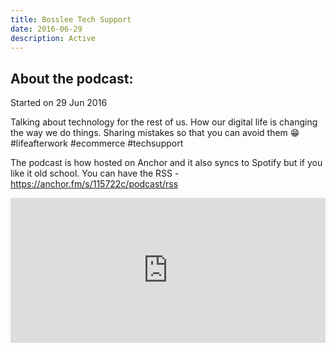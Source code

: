```yaml
---
title: Bosslee Tech Support
date: 2016-06-29
description: Active
---
```


## About the podcast:
Started on 29 Jun 2016

Talking about technology for the rest of us. How our digital life is changing the way we do things. Sharing mistakes so that you can avoid them 😁 #lifeafterwork #ecommerce #techsupport

The podcast is how hosted on Anchor and it also syncs to Spotify but if you like it old school. You can have the RSS - https://anchor.fm/s/115722c/podcast/rss

<iframe src="https://open.spotify.com/embed-podcast/show/2qXg7WuY5riRoTjho7Sxfp" width="100%" height="232" frameborder="0" allowtransparency="true" allow="encrypted-media"></iframe>